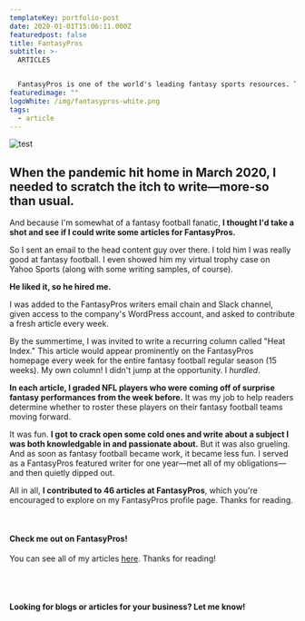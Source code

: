 ```yaml
---
templateKey: portfolio-post
date: 2020-01-01T15:06:11.000Z
featuredpost: false
title: FantasyPros
subtitle: >-
  ARTICLES


  FantasyPros is one of the world's leading fantasy sports resources. The website features an aggregation of expert advice from around the web to help a bunch of nerds manage their fake sports teams.
featuredimage: ""
logoWhite: /img/fantasypros-white.png
tags:
  - article
---
```

![](/img/magic-pie-copy-work-fantasy-pros-feature-image-1.jpg "test")
<br>

## When the pandemic hit home in March 2020, I needed to scratch the itch to write—more-so than usual.

And because I'm somewhat of a fantasy football fanatic, **I thought I'd take a shot and see if I could write some articles for FantasyPros.** 

So I sent an email to the head content guy over there. I told him I was really good at fantasy football. I even showed him my virtual trophy case on Yahoo Sports (along with some writing samples, of course). 

**He liked it, so he hired me.**

I was added to the FantasyPros writers email chain and Slack channel, given access to the company's WordPress account, and asked to contribute a fresh article every week.

By the summertime, I was invited to write a recurring column called "Heat Index." This article would appear prominently on the FantasyPros homepage every week for the entire fantasy football regular season (15 weeks). My own column! I didn't jump at the opportunity. I *hurdled*. 

**In each article, I graded NFL players who were coming off of surprise fantasy performances from the week before.** It was my job to help readers determine whether to roster these players on their fantasy football teams moving forward. 

It was fun. **I got to crack open some cold ones and write about a subject I was both knowledgable in and passionate about.** But it was also grueling. And as soon as fantasy football became work, it became less fun. I served as a FantasyPros featured writer for one year—met all of my obligations—and then quietly dipped out. 

All in all, **I contributed to 46 articles at FantasyPros**, which you're encouraged to explore on my FantasyPros profile page. Thanks for reading. 

<br>

#### Check me out on FantasyPros!

You can see all of my articles <a target="_blank" href="https://www.fantasypros.com/news/correspondents/jim-colombo.php">here</a>. Thanks for reading!

<br>
<br>

#### Looking for blogs or articles for your business? Let me know!
